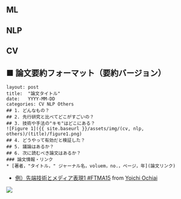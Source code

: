 ## ML

## NLP

## CV 

## ■ 論文要約フォーマット（要約バージョン）
```
layout: post
title:  "論文タイトル"
date:   YYYY-MM-DD
categories: CV NLP Others
## 1. どんなもの？
## 2. 先行研究と比べてどこがすごいの？
## 3. 技術や手法の"キモ"はどこにある？
![Figure 1]({{ site.baseurl }}/assets/img/(cv, nlp, others)/(title)/figure1.png)
## 4. どうやって有効だと検証した？
## 5. 議論はあるか？
## 6. 次に読むべき論文はあるか？
### 論文情報・リンク
* [著者，"タイトル，" ジャーナル名，voluem，no.，ページ，年](論文リンク)
```
- [例）先端技術とメディア表現1 #FTMA15](http://www.slideshare.net/Ochyai/1-ftma15) from [Yoichi Ochiai](http://www.slideshare.net/Ochyai)

![](https://raw.githubusercontent.com/shunk031/paper-survey/master/assets/img/FTMA15-1-page-65.png)
